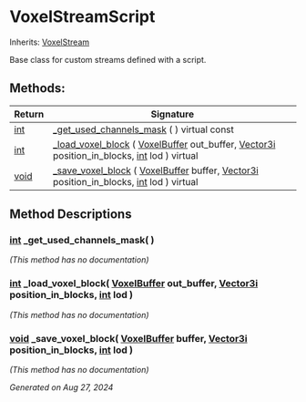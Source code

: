 # VoxelStreamScript

Inherits: [VoxelStream](VoxelStream.md)

Base class for custom streams defined with a script.

## Methods: 


Return                                                                | Signature                                                                                                                                                                                                                                                                   
--------------------------------------------------------------------- | ----------------------------------------------------------------------------------------------------------------------------------------------------------------------------------------------------------------------------------------------------------------------------
[int](https://docs.godotengine.org/en/stable/classes/class_int.html)  | [_get_used_channels_mask](#i__get_used_channels_mask) ( ) virtual const                                                                                                                                                                                                     
[int](https://docs.godotengine.org/en/stable/classes/class_int.html)  | [_load_voxel_block](#i__load_voxel_block) ( [VoxelBuffer](VoxelBuffer.md) out_buffer, [Vector3i](https://docs.godotengine.org/en/stable/classes/class_vector3i.html) position_in_blocks, [int](https://docs.godotengine.org/en/stable/classes/class_int.html) lod ) virtual 
[void](#)                                                             | [_save_voxel_block](#i__save_voxel_block) ( [VoxelBuffer](VoxelBuffer.md) buffer, [Vector3i](https://docs.godotengine.org/en/stable/classes/class_vector3i.html) position_in_blocks, [int](https://docs.godotengine.org/en/stable/classes/class_int.html) lod ) virtual     
<p></p>

## Method Descriptions

### [int](https://docs.godotengine.org/en/stable/classes/class_int.html)<span id="i__get_used_channels_mask"></span> **_get_used_channels_mask**( ) 

*(This method has no documentation)*

### [int](https://docs.godotengine.org/en/stable/classes/class_int.html)<span id="i__load_voxel_block"></span> **_load_voxel_block**( [VoxelBuffer](VoxelBuffer.md) out_buffer, [Vector3i](https://docs.godotengine.org/en/stable/classes/class_vector3i.html) position_in_blocks, [int](https://docs.godotengine.org/en/stable/classes/class_int.html) lod ) 

*(This method has no documentation)*

### [void](#)<span id="i__save_voxel_block"></span> **_save_voxel_block**( [VoxelBuffer](VoxelBuffer.md) buffer, [Vector3i](https://docs.godotengine.org/en/stable/classes/class_vector3i.html) position_in_blocks, [int](https://docs.godotengine.org/en/stable/classes/class_int.html) lod ) 

*(This method has no documentation)*

_Generated on Aug 27, 2024_

